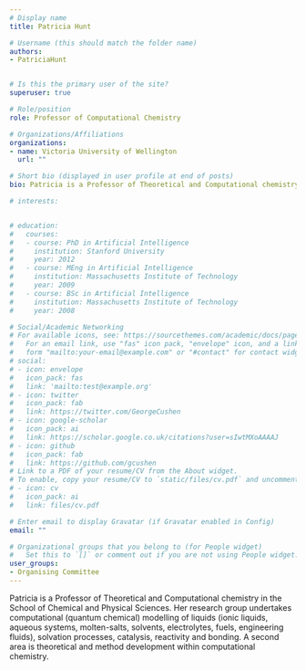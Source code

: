 ```yaml
---
# Display name
title: Patricia Hunt

# Username (this should match the folder name)
authors:
- PatriciaHunt


# Is this the primary user of the site?
superuser: true

# Role/position
role: Professor of Computational Chemistry

# Organizations/Affiliations
organizations:
- name: Victoria University of Wellington
  url: ""

# Short bio (displayed in user profile at end of posts)
bio: Patricia is a Professor of Theoretical and Computational chemistry in the School of Chemical and Physical Sciences. 

# interests:


# education:
#   courses:
#   - course: PhD in Artificial Intelligence
#     institution: Stanford University
#     year: 2012
#   - course: MEng in Artificial Intelligence
#     institution: Massachusetts Institute of Technology
#     year: 2009
#   - course: BSc in Artificial Intelligence
#     institution: Massachusetts Institute of Technology
#     year: 2008

# Social/Academic Networking
# For available icons, see: https://sourcethemes.com/academic/docs/page-builder/#icons
#   For an email link, use "fas" icon pack, "envelope" icon, and a link in the
#   form "mailto:your-email@example.com" or "#contact" for contact widget.
# social:
# - icon: envelope
#   icon_pack: fas
#   link: 'mailto:test@example.org'
# - icon: twitter
#   icon_pack: fab
#   link: https://twitter.com/GeorgeCushen
# - icon: google-scholar
#   icon_pack: ai
#   link: https://scholar.google.co.uk/citations?user=sIwtMXoAAAAJ
# - icon: github
#   icon_pack: fab
#   link: https://github.com/gcushen
# Link to a PDF of your resume/CV from the About widget.
# To enable, copy your resume/CV to `static/files/cv.pdf` and uncomment the lines below.
# - icon: cv
#   icon_pack: ai
#   link: files/cv.pdf

# Enter email to display Gravatar (if Gravatar enabled in Config)
email: ""

# Organizational groups that you belong to (for People widget)
#   Set this to `[]` or comment out if you are not using People widget.
user_groups:
- Organising Committee
---
```


Patricia is a Professor of Theoretical and Computational chemistry in the School of Chemical and Physical Sciences.  Her research group  undertakes computational (quantum chemical) modelling of liquids (ionic liquids, aqueous systems, molten-salts, solvents, electrolytes, fuels, engineering fluids), solvation processes, catalysis, reactivity and bonding.  A second area is theoretical and method development within computational chemistry. 